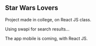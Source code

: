 ## Star Wars Lovers

Project made in college, on React JS class.

Using swapi for search results...

The app mobile is coming, with React JS.
